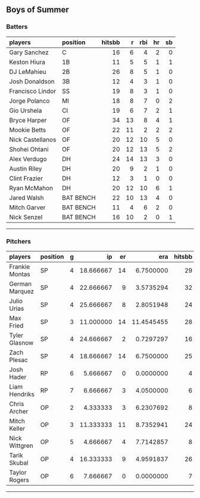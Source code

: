 ## Boys of Summer

### Batters

 
|players          |position  | hitsbb|  r| rbi| hr| sb| 
|:----------------|:---------|------:|--:|---:|--:|--:| 
|Gary Sanchez     |C         |     16|  6|   4|  2|  0| 
|Keston Hiura     |1B        |     11|  5|   5|  1|  1| 
|DJ LeMahieu      |2B        |     26|  8|   5|  1|  0| 
|Josh Donaldson   |3B        |     12|  4|   3|  1|  0| 
|Francisco Lindor |SS        |     19|  8|   3|  1|  0| 
|Jorge Polanco    |MI        |     18|  8|   7|  0|  2| 
|Gio Urshela      |CI        |     19|  6|   7|  2|  1| 
|Bryce Harper     |OF        |     34| 13|   8|  4|  1| 
|Mookie Betts     |OF        |     22| 11|   2|  2|  2| 
|Nick Castellanos |OF        |     20| 12|  10|  5|  0| 
|Shohei Ohtani    |OF        |     20| 12|  13|  5|  2| 
|Alex Verdugo     |DH        |     24| 14|  13|  3|  0| 
|Austin Riley     |DH        |     20|  9|   2|  1|  0| 
|Clint Frazier    |DH        |     12|  3|   1|  0|  0| 
|Ryan McMahon     |DH        |     20| 12|  10|  6|  1| 
|Jared Walsh      |BAT BENCH |     22| 10|  13|  4|  0| 
|Mitch Garver     |BAT BENCH |     11|  4|   6|  2|  0| 
|Nick Senzel      |BAT BENCH |     16| 10|   2|  0|  1| 

* * *

### Pitchers

 
|players        |position |  g|        ip| er|        era| hitsbb|      whip| so|  w| sv| 
|:--------------|:--------|--:|---------:|--:|----------:|------:|---------:|--:|--:|--:| 
|Frankie Montas |SP       |  4| 18.666667| 14|  6.7500000|     29| 1.5535714| 20|  2|  0| 
|German Marquez |SP       |  4| 22.666667|  9|  3.5735294|     32| 1.4117647| 20|  1|  0| 
|Julio Urias    |SP       |  4| 25.666667|  8|  2.8051948|     24| 0.9350649| 26|  3|  0| 
|Max Fried      |SP       |  3| 11.000000| 14| 11.4545455|     28| 2.5454545| 14|  0|  0| 
|Tyler Glasnow  |SP       |  4| 24.666667|  2|  0.7297297|     16| 0.6486486| 36|  2|  0| 
|Zach Plesac    |SP       |  4| 18.666667| 14|  6.7500000|     25| 1.3392857| 14|  1|  0| 
|Josh Hader     |RP       |  6|  5.666667|  0|  0.0000000|      4| 0.7058824| 11|  2|  3| 
|Liam Hendriks  |RP       |  7|  6.666667|  3|  4.0500000|      6| 0.9000000|  9|  0|  3| 
|Chris Archer   |OP       |  2|  4.333333|  3|  6.2307692|      8| 1.8461538|  6|  0|  0| 
|Mitch Keller   |OP       |  3| 11.333333| 11|  8.7352941|     24| 2.1176471| 12|  1|  0| 
|Nick Wittgren  |OP       |  5|  4.666667|  4|  7.7142857|      8| 1.7142857|  3|  0|  1| 
|Tarik Skubal   |OP       |  4| 16.333333|  9|  4.9591837|     26| 1.5918367| 14|  0|  0| 
|Taylor Rogers  |OP       |  6|  7.666667|  0|  0.0000000|      7| 0.9130435|  9|  0|  0| 


* * *


